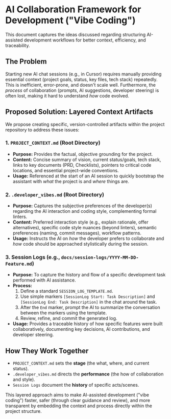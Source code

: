 # AI Collaboration Framework for Development ("Vibe Coding")

This document captures the ideas discussed regarding structuring AI-assisted development workflows for better context, efficiency, and traceability.

## The Problem

Starting new AI chat sessions (e.g., in Cursor) requires manually providing essential context (project goals, status, key files, tech stack) repeatedly. This is inefficient, error-prone, and doesn't scale well. Furthermore, the *process* of collaboration (prompts, AI suggestions, developer steering) is often lost, making it hard to understand *how* code evolved.

## Proposed Solution: Layered Context Artifacts

We propose creating specific, version-controlled artifacts within the project repository to address these issues:

### 1. `PROJECT_CONTEXT.md` (Root Directory)

*   **Purpose:** Provides the factual, objective grounding for the project.
*   **Content:** Concise summary of vision, current status/goals, tech stack, links to key documents (PRD, Checklists), pointers to critical code locations, and essential project-wide conventions.
*   **Usage:** Referenced at the start of an AI session to quickly bootstrap the assistant with *what* the project is and *where* things are.

### 2. `.developer_vibes.md` (Root Directory)

*   **Purpose:** Captures the subjective preferences of the developer(s) regarding the AI interaction and coding style, complementing formal linters.
*   **Content:** Preferred interaction style (e.g., explain rationale, offer alternatives), specific code style nuances (beyond linters), semantic preferences (naming, commit messages), workflow patterns.
*   **Usage:** Instructs the AI on *how* the developer prefers to collaborate and *how* code should be approached stylistically during the session.

### 3. Session Logs (e.g., `docs/session-logs/YYYY-MM-DD-Feature.md`)

*   **Purpose:** To capture the history and flow of a specific development task performed with AI assistance.
*   **Process:**
    1.  Define a standard `SESSION_LOG_TEMPLATE.md`.
    2.  Use simple markers `[SessionLog Start: Task Description]` and `[SessionLog End: Task Description]` in the chat around the task.
    3.  After the `End` marker, prompt the AI to summarize the conversation between the markers using the template.
    4.  Review, refine, and commit the generated log.
*   **Usage:** Provides a traceable history of how specific features were built collaboratively, documenting key decisions, AI contributions, and developer steering.

## How They Work Together

*   `PROJECT_CONTEXT.md` sets the **stage** (the what, where, and current status).
*   `.developer_vibes.md` directs the **performance** (the how of collaboration and style).
*   `Session Logs` document the **history** of specific acts/scenes.

This layered approach aims to make AI-assisted development ("vibe coding") faster, safer (through clear guidance and review), and more transparent by embedding the context and process directly within the project structure. 